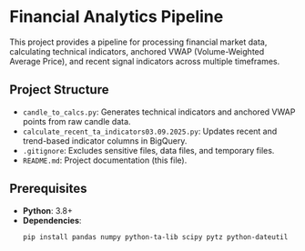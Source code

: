 # Financial Analytics Pipeline

This project provides a pipeline for processing financial market data, calculating technical indicators, anchored VWAP (Volume-Weighted Average Price), and recent signal indicators across multiple timeframes.

## Project Structure

- `candle_to_calcs.py`: Generates technical indicators and anchored VWAP points from raw candle data.
- `calculate_recent_ta_indicators03.09.2025.py`: Updates recent and trend-based indicator columns in BigQuery.
- `.gitignore`: Excludes sensitive files, data files, and temporary files.
- `README.md`: Project documentation (this file).

## Prerequisites

- **Python**: 3.8+
- **Dependencies**:
  ```bash
  pip install pandas numpy python-ta-lib scipy pytz python-dateutil